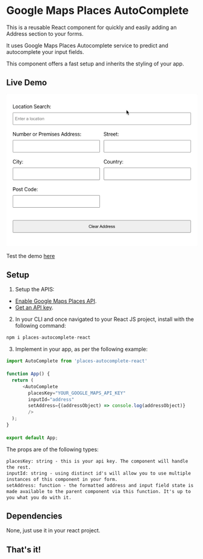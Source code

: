# Google Maps Places AutoComplete

This is a reusable React component for quickly and easily adding an Address section to your forms. 

It uses Google Maps Places Autocomplete service to predict and autocomplete your input fields. 

This component offers a fast setup and inherits the styling of your app.

## Live Demo

![demo](https://raw.githubusercontent.com/derrmru/address-autocomplete/master/resources/example.gif)

Test the demo [here](https://thepetersweeney.com/autocomplete-address)

## Setup

1. Setup the APIS:

 - [Enable Google Maps Places API](https://developers.google.com/maps/documentation/javascript/places#enable_apis).
 - [Get an API key](https://developers.google.com/maps/documentation/javascript/get-api-key).

2. In your CLI and once navigated to your React JS project, install with the following command:

```javascript
npm i places-autocomplete-react
```

3. Implement in your app, as per the following example:

```javascript
import AutoComplete from 'places-autocomplete-react'

function App() {
  return (
      <AutoComplete 
        placesKey="YOUR_GOOGLE_MAPS_API_KEY"
        inputId="address"
        setAddress={(addressObject) => console.log(addressObject)}
        />
  );
}

export default App;
```

The props are of the following types:

```
placesKey: string - this is your api key. The component will handle the rest.
inputId: string - using distinct id's will allow you to use multiple instances of this component in your form.
setAddress: function - the formatted address and input field state is made available to the parent component via this function. It's up to you what you do with it.

```

## Dependencies

None, just use it in your react project.

## That's it!